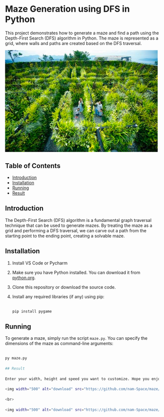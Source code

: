 # Maze Generation using DFS in Python

This project demonstrates how to generate a maze and find a path using the Depth-First Search (DFS) algorithm in Python. The maze is represented as a grid, where walls and paths are created based on the DFS traversal.

<img width="500" alt="download" src="https://github.com/nam-Space/maze/blob/main/images/maze3D.png?raw=true">

## Table of Contents

-   [Introduction](#introduction)
-   [Installation](#installation)
-   [Running](#running)
-   [Result](#result)

## Introduction

The Depth-First Search (DFS) algorithm is a fundamental graph traversal technique that can be used to generate mazes. By treating the maze as a grid and performing a DFS traversal, we can carve out a path from the starting point to the ending point, creating a solvable maze.

## Installation

1. Install VS Code or Pycharm
2. Make sure you have Python installed. You can download it from [python.org](https://www.python.org/).
3. Clone this repository or download the source code.
4. Install any required libraries (if any) using pip:

    ```bash

    pip install pygame

## Running

To generate a maze, simply run the script `maze.py`. You can specify the dimensions of the maze as command-line arguments:

```bash

py maze.py

## Result

Enter your width, height and speed you want to customize. Hope you enjoy!

<img width="500" alt="download" src="https://github.com/nam-Space/maze/blob/main/images/generate-maze.png?raw=true">

<br>

<img width="500" alt="download" src="https://github.com/nam-Space/maze/blob/main/images/path.png?raw=true">
